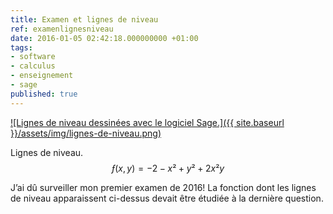 ```yaml
---
title: Examen et lignes de niveau
ref: examenlignesniveau
date: 2016-01-05 02:42:18.000000000 +01:00
tags:
- software
- calculus
- enseignement
- sage
published: true
---
```


[![Lignes de niveau dessinées avec le logiciel Sage.]({{ site.baseurl }}/assets/img/lignes-de-niveau.png)](http://aleph.sagemath.org/?z=eJyr0Km0LUss0lCv0KlU1-TlSjayTc7PK8kvLYovyMkv0dA10q2IM9KuBGIjLSBLq1JHASioZ6qjACQ0wRwgU1MHqqvYNlrX2EBPz9ggFmSaIZmmKaRl5uTYpiXmFKeimKxnqqdnpFNcklpga6BnZAq2w0g72RAA3AQ29w==&lang=sage)

Lignes de niveau. $$ƒ(x,y)=−2−x²+y²+2x²y$$

J’ai dû surveiller mon premier examen de 2016! La fonction dont les lignes de niveau apparaissent ci-dessus devait être étudiée à la dernière question.
